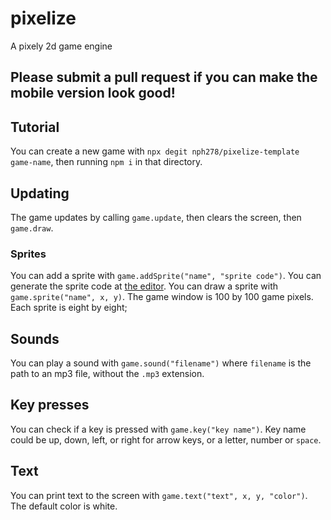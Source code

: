 # pixelize

A pixely 2d game engine

## Please submit a pull request if you can make the mobile version look good!

## Tutorial

You can create a new game with `npx degit nph278/pixelize-template game-name`, then running `npm i` in that directory.

## Updating

The game updates by calling `game.update`, then clears the screen, then `game.draw`.

### Sprites

You can add a sprite with `game.addSprite("name", "sprite code")`. You can generate the sprite code at [the editor](https://pixelizer.netlify.app/site/editor.html). You can draw a sprite with `game.sprite("name", x, y)`. The game window is 100 by 100 game pixels. Each sprite is eight by eight;

## Sounds

You can play a sound with `game.sound("filename")` where `filename` is the path to an mp3 file, without the `.mp3` extension.

## Key presses

You can check if a key is pressed with `game.key("key name")`. Key name could be up, down, left, or right for arrow keys, or a letter, number or `space`.

## Text

You can print text to the screen with `game.text("text", x, y, "color")`. The default color is white.
